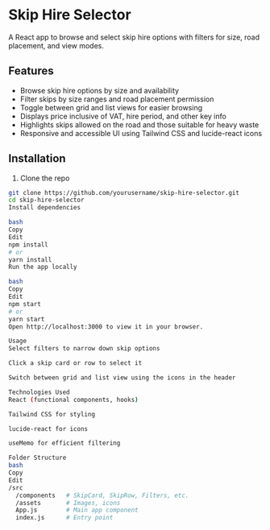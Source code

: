 # Skip Hire Selector

A React app to browse and select skip hire options with filters for size, road placement, and view modes.

## Features

- Browse skip hire options by size and availability
- Filter skips by size ranges and road placement permission
- Toggle between grid and list views for easier browsing
- Displays price inclusive of VAT, hire period, and other key info
- Highlights skips allowed on the road and those suitable for heavy waste
- Responsive and accessible UI using Tailwind CSS and lucide-react icons
  

## Installation

1. Clone the repo

```bash
git clone https://github.com/yourusername/skip-hire-selector.git
cd skip-hire-selector
Install dependencies

bash
Copy
Edit
npm install
# or
yarn install
Run the app locally

bash
Copy
Edit
npm start
# or
yarn start
Open http://localhost:3000 to view it in your browser.

Usage
Select filters to narrow down skip options

Click a skip card or row to select it

Switch between grid and list view using the icons in the header

Technologies Used
React (functional components, hooks)

Tailwind CSS for styling

lucide-react for icons

useMemo for efficient filtering

Folder Structure
bash
Copy
Edit
/src
  /components   # SkipCard, SkipRow, Filters, etc.
  /assets       # Images, icons
  App.js        # Main app component
  index.js      # Entry point
